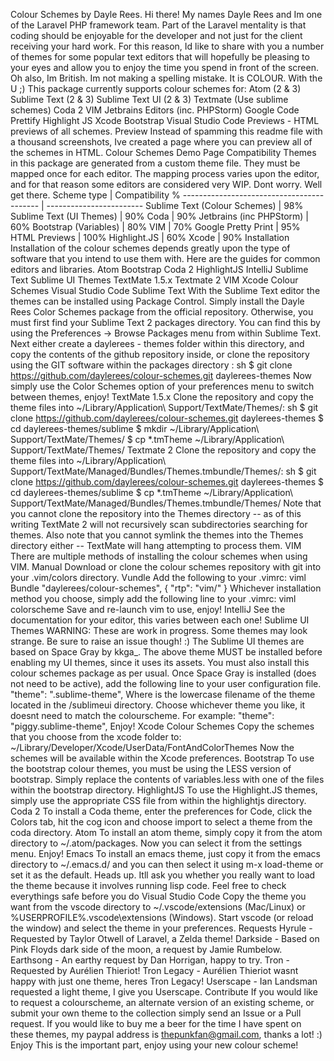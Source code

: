 Colour Schemes by Dayle Rees. Hi there! My names Dayle Rees and Im one of the Laravel PHP framework team. Part of the Laravel mentality is that coding should be enjoyable for the developer and not just for the client receiving your hard work. For this reason, Id like to share with you a number of themes for some popular text editors that will hopefully be pleasing to your eyes and allow you to enjoy the time you spend in front of the screen. Oh also, Im British. Im not making a spelling mistake. It is COLOUR. With the U ;) This package currently supports colour schemes for: Atom (2 & 3) Sublime Text (2 & 3) Sublime Text UI (2 & 3) Textmate (Use sublime schemes) Coda 2 VIM Jetbrains Editors (inc. PHPStorm) Google Code Prettify Highlight JS Xcode Bootstrap Visual Studio Code Previews - HTML previews of all schemes. Preview Instead of spamming this readme file with a thousand screenshots, Ive created a page where you can preview all of the schemes in HTML. Colour Schemes Demo Page Compatibility Themes in this package are generated from a custom theme file. They must be mapped once for each editor. The mapping process varies upon the editor, and for that reason some editors are considered very WIP. Dont worry. Well get there. Scheme type | Compatibility % ------------------------------------------ | ------------------------ Sublime Text (Colour Schemes) | 98% Sublime Text (UI Themes) | 90% Coda | 90% Jetbrains (inc PHPStorm) | 60% Bootstrap (Variables) | 80% VIM | 70% Google Pretty Print | 95% HTML Previews | 100% Highlight.JS | 60% Xcode | 90% Installation Installation of the colour schemes depends greatly upon the type of software that you intend to use them with. Here are the guides for common editors and libraries. Atom Bootstrap Coda 2 HighlightJS IntelliJ Sublime Text Sublime UI Themes TextMate 1.5.x Textmate 2 VIM Xcode Colour Schemes Visual Studio Code Sublime Text With the Sublime Text editor the themes can be installed using Package Control. Simply install the Dayle Rees Color Schemes package from the official repository. Otherwise, you must first find your Sublime Text 2 packages directory. You can find this by using the Preferences -> Browse Packages menu from within Sublime Text. Next either create a daylerees - themes folder within this directory, and copy the contents of the github repository inside, or clone the repository using the GIT software within the packages directory : sh $ git clone https://github.com/daylerees/colour-schemes.git daylerees-themes Now simply use the Color Schemes option of your preferences menu to switch between themes, enjoy! TextMate 1.5.x Clone the repository and copy the theme files into ~/Library/Application\ Support/TextMate/Themes/: sh $ git clone https://github.com/daylerees/colour-schemes.git daylerees-themes $ cd daylerees-themes/sublime $ mkdir ~/Library/Application\ Support/TextMate/Themes/ $ cp *.tmTheme ~/Library/Application\ Support/TextMate/Themes/ Textmate 2 Clone the repository and copy the theme files into ~/Library/Application\ Support/TextMate/Managed/Bundles/Themes.tmbundle/Themes/: sh $ git clone https://github.com/daylerees/colour-schemes.git daylerees-themes $ cd daylerees-themes/sublime $ cp *.tmTheme ~/Library/Application\ Support/TextMate/Managed/Bundles/Themes.tmbundle/Themes/ Note that you cannot clone the repository into the Themes directory -- as of this writing TextMate 2 will not recursively scan subdirectories searching for themes. Also note that you cannot symlink the themes into the Themes directory either -- TextMate will hang attempting to process them. VIM There are multiple methods of installing the colour schemes when using VIM. Manual Download or clone the colour schemes repository with git into your .vim/colors directory. Vundle Add the following to your .vimrc: viml Bundle "daylerees/colour-schemes", { "rtp": "vim/" } Whichever installation method you choose, simply add the following line to your .vimrc: viml colorscheme <scheme-name-here> Save and re-launch vim to use, enjoy! IntelliJ See the documentation for your editor, this varies between each one! Sublime UI Themes WARNING: These are work in progress. Some themes may look strange. Be sure to raise an issue though! :) The Sublime UI themes are based on Space Gray by kkga_. The above theme MUST be installed before enabling my UI themes, since it uses its assets. You must also install this colour schemes package as per usual. Once Space Gray is installed (does not need to be active), add the following line to your user configuration file. "theme": "<themename>.sublime-theme", Where <themename> is the lowercase filename of the theme located in the /sublimeui directory. Choose whichever theme you like, it doesnt need to match the colourscheme. For example: "theme": "piggy.sublime-theme", Enjoy! Xcode Colour Schemes Copy the schemes that you choose from the xcode folder to: ~/Library/Developer/Xcode/UserData/FontAndColorThemes Now the schemes will be available within the Xcode preferences. Bootstrap To use the bootstrap colour themes, you must be using the LESS version of bootstrap. Simply replace the contents of variables.less with one of the files within the bootstrap directory. HighlightJS To use the Highlight.JS themes, simply use the appropriate CSS file from within the highlightjs directory. Coda 2 To install a Coda theme, enter the preferences for Code, click the Colors tab, hit the cog icon and choose import to select a theme from the coda directory. Atom To install an atom theme, simply copy it from the atom directory to ~/.atom/packages. Now you can select it from the settings menu. Enjoy! Emacs To install an emacs theme, just copy it from the emacs directory to ~/.emacs.d/ and you can then select it using m-x load-theme or set it as the default. Heads up. Itll ask you whether you really want to load the theme because it involves running lisp code. Feel free to check everythings safe before you do Visual Studio Code Copy the theme you want from the vscode directory to ~/.vscode/extensions (Mac/Linux) or %USERPROFILE%\.vscode\extensions (Windows). Start vscode (or reload the window) and select the theme in your preferences. Requests Hyrule - Requested by Taylor Otwell of Laravel, a Zelda theme! Darkside - Based on Pink Floyds dark side of the moon, a request by Jamie Rumbelow. Earthsong - An earthy request by Dan Horrigan, happy to try. Tron - Requested by Aurélien Thieriot! Tron Legacy - Aurélien Thieriot wasnt happy with just one theme, heres Tron Legacy! Userscape - Ian Landsman requested a light theme, I give you Userscape. Contribute If you would like to request a colourscheme, an alternate version of an existing scheme, or submit your own theme to the collection simply send an Issue or a Pull request. If you would like to buy me a beer for the time I have spent on these themes, my paypal address is thepunkfan@gmail.com, thanks a lot! :) Enjoy This is the important part, enjoy using your new colour scheme!